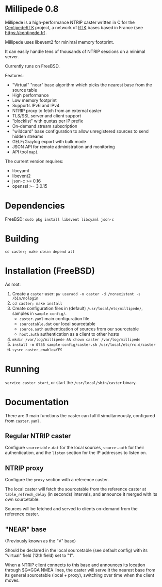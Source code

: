 Millipede 0.8
=============


Millipede is a high-performance NTRIP caster written in C for the [CentipedeRTK](https://github.com/CentipedeRTK) project, a network of [RTK](https://en.wikipedia.org/wiki/Real-time_kinematic_positioning) bases based in France (see https://centipede.fr).


Millipede uses libevent2 for minimal memory footprint.

It can easily handle tens of thousands of NTRIP sessions on a minimal server.

Currently runs on FreeBSD.

Features:
 * "Virtual" "near" base algorithm which picks the nearest base from the source table
 * High performance
 * Low memory footprint
 * Supports IPv6 and IPv4
 * NTRIP proxy to fetch from an external caster
 * TLS/SSL server and client support
 * "blocklist" with quotas per IP prefix
 * On-demand stream subscription
 * "wildcard" base configuration to allow unregistered sources to send hidden streams
 * GELF/Graylog export with bulk mode
 * JSON API for remote administration and monitoring
 * API tool `mapi`

The current version requires:
 * libcyaml
 * libevent2
 * json-c >= 0.16
 * openssl >= 3.0.15

Dependencies
============

FreeBSD: `sudo pkg install libevent libcyaml json-c`

Building
========

`cd caster; make clean depend all`

Installation (FreeBSD)
======================

As root:
1. Create a `caster` user: `pw useradd -n caster -d /nonexistent -s /bin/nologin`
2. `cd caster; make install`
3. Create configuration files in (default) `/usr/local/etc/millipede/`,
   samples in `sample-config/`.
	* `caster.yaml` main configuration file
	* `sourcetable.dat` our local sourcetable
	* `source.auth` authentication of sources from our sourcetable
	* `host.auth` authentication as a client to other hosts
4. `mkdir /var/log/millipede && chown caster /var/log/millipede`
5. `install -m 0755 sample-config/caster.sh /usr/local/etc/rc.d/caster`
6. `sysrc caster_enable=YES`


Running
=======

`service caster start`, or start the `/usr/local/sbin/caster` binary.

Documentation
=============

There are 3 main functions the caster can fulfill simultaneously, configured from `caster.yaml`.

## Regular NTRIP caster

Configure `sourcetable.dat` for the local sources, `source.auth` for their authentication, and the `listen` section for the IP addresses to listen on.

## NTRIP proxy

Configure the `proxy` section with a reference caster.

The local caster will fetch the sourcetable from the reference caster at `table_refresh_delay` (in seconds) intervals, and announce it merged with its own sourcetable.

Sources will be fetched and served to clients on-demand from the reference caster.

## "NEAR" base

(Previously known as the "V" base)

Should be declared in the local sourcetable (see default config) with its "virtual" field (12th field) set to "1".

When a NTRIP client connects to this base and announces its location through $G*GGA NMEA lines, the caster will serve it the nearest base from its general sourcetable (local + proxy), switching over time when the client moves.
